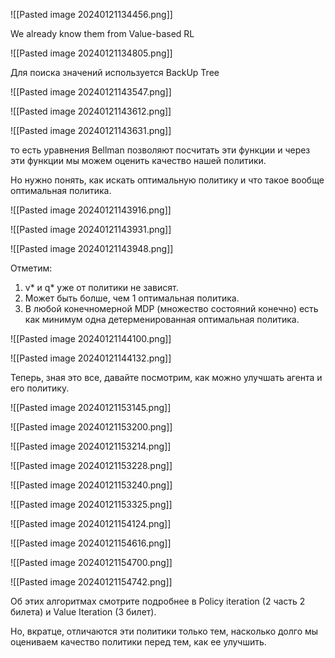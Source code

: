 ![[Pasted image 20240121134456.png]]

We already know them from Value-based RL

![[Pasted image 20240121134805.png]]

Для поиска значений используется BackUp Tree

![[Pasted image 20240121143547.png]]

![[Pasted image 20240121143612.png]]

![[Pasted image 20240121143631.png]]

то есть уравнения Bellman позволяют посчитать эти функции и через эти функции мы можем оценить качество нашей политики.

Но нужно понять, как искать оптимальную политику и что такое вообще оптимальная политика.

![[Pasted image 20240121143916.png]]

![[Pasted image 20240121143931.png]]

![[Pasted image 20240121143948.png]]

Отметим: 
1) v* и q* уже от политики не зависят.
2) Может быть болше, чем 1 оптимальная политика.
3) В любой конечномерной MDP (множество состояний конечно) есть как минимум одна детерменированная оптимальная политика.

![[Pasted image 20240121144100.png]]

![[Pasted image 20240121144132.png]]

Теперь, зная это все, давайте посмотрим, как можно улучшать агента и его политику.

![[Pasted image 20240121153145.png]]

![[Pasted image 20240121153200.png]]

![[Pasted image 20240121153214.png]]

![[Pasted image 20240121153228.png]]

![[Pasted image 20240121153240.png]]

![[Pasted image 20240121153325.png]]

![[Pasted image 20240121154124.png]]

![[Pasted image 20240121154616.png]]

![[Pasted image 20240121154700.png]]

![[Pasted image 20240121154742.png]]

Об этих алгоритмах смотрите подробнее в Policy iteration (2 часть 2 билета) и Value Iteration (3 билет).

Но, вкратце, отличаются эти политики только тем, насколько долго мы оцениваем качество политики перед тем, как ее улучшить.